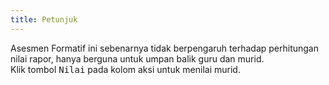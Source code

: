 ```yaml
---
title: Petunjuk
---
```


Asesmen Formatif ini sebenarnya tidak berpengaruh terhadap perhitungan nilai rapor, hanya berguna untuk umpan balik guru dan murid.<br>
Klik tombol <kbd class="kbd">Nilai</kbd> pada kolom aksi untuk menilai murid.
